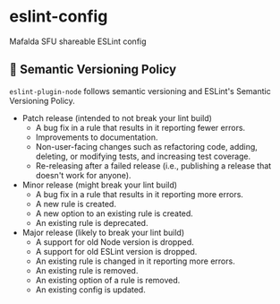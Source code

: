 # eslint-config

Mafalda SFU shareable ESLint config

## 🚥 Semantic Versioning Policy

`eslint-plugin-node` follows semantic versioning and ESLint's Semantic
Versioning Policy.

- Patch release (intended to not break your lint build)
  - A bug fix in a rule that results in it reporting fewer errors.
  - Improvements to documentation.
  - Non-user-facing changes such as refactoring code, adding, deleting, or
    modifying tests, and increasing test coverage.
  - Re-releasing after a failed release (i.e., publishing a release that
    doesn't work for anyone).
- Minor release (might break your lint build)
  - A bug fix in a rule that results in it reporting more errors.
  - A new rule is created.
  - A new option to an existing rule is created.
  - An existing rule is deprecated.
- Major release (likely to break your lint build)
  - A support for old Node version is dropped.
  - A support for old ESLint version is dropped.
  - An existing rule is changed in it reporting more errors.
  - An existing rule is removed.
  - An existing option of a rule is removed.
  - An existing config is updated.
